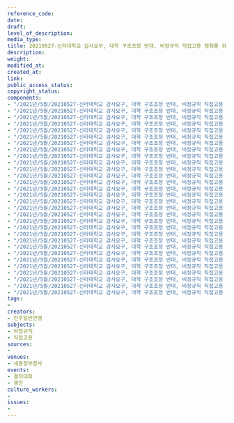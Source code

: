 ```yaml
---
reference_code: 
date: 
draft: 
level_of_description: 
media_type: 
title: 20210527-신라대학교 감사요구, 대학 구조조정 반대, 비정규직 직접고용 쟁취를 위한 결의대회
description: 
weight: 
modified_at: 
created_at: 
link: 
public_access_status: 
copyright_status: 
components:
- "/2021년/5월/20210527-신라대학교 감사요구, 대학 구조조정 반대, 비정규직 직접고용 쟁취를 위한 결의대회/_1D20727.jpg"
- "/2021년/5월/20210527-신라대학교 감사요구, 대학 구조조정 반대, 비정규직 직접고용 쟁취를 위한 결의대회/_5D40309.jpg"
- "/2021년/5월/20210527-신라대학교 감사요구, 대학 구조조정 반대, 비정규직 직접고용 쟁취를 위한 결의대회/_5D40289.jpg"
- "/2021년/5월/20210527-신라대학교 감사요구, 대학 구조조정 반대, 비정규직 직접고용 쟁취를 위한 결의대회/_5D40319.jpg"
- "/2021년/5월/20210527-신라대학교 감사요구, 대학 구조조정 반대, 비정규직 직접고용 쟁취를 위한 결의대회/_5D40280.jpg"
- "/2021년/5월/20210527-신라대학교 감사요구, 대학 구조조정 반대, 비정규직 직접고용 쟁취를 위한 결의대회/_5D40330.jpg"
- "/2021년/5월/20210527-신라대학교 감사요구, 대학 구조조정 반대, 비정규직 직접고용 쟁취를 위한 결의대회/_1D20844.jpg"
- "/2021년/5월/20210527-신라대학교 감사요구, 대학 구조조정 반대, 비정규직 직접고용 쟁취를 위한 결의대회/_1D20933.jpg"
- "/2021년/5월/20210527-신라대학교 감사요구, 대학 구조조정 반대, 비정규직 직접고용 쟁취를 위한 결의대회/_1D20916.jpg"
- "/2021년/5월/20210527-신라대학교 감사요구, 대학 구조조정 반대, 비정규직 직접고용 쟁취를 위한 결의대회/_1D20809.jpg"
- "/2021년/5월/20210527-신라대학교 감사요구, 대학 구조조정 반대, 비정규직 직접고용 쟁취를 위한 결의대회/_1D20835.jpg"
- "/2021년/5월/20210527-신라대학교 감사요구, 대학 구조조정 반대, 비정규직 직접고용 쟁취를 위한 결의대회/_1D20815.jpg"
- "/2021년/5월/20210527-신라대학교 감사요구, 대학 구조조정 반대, 비정규직 직접고용 쟁취를 위한 결의대회/_1D20840.jpg"
- "/2021년/5월/20210527-신라대학교 감사요구, 대학 구조조정 반대, 비정규직 직접고용 쟁취를 위한 결의대회/_1D20821.jpg"
- "/2021년/5월/20210527-신라대학교 감사요구, 대학 구조조정 반대, 비정규직 직접고용 쟁취를 위한 결의대회/_1D20758.jpg"
- "/2021년/5월/20210527-신라대학교 감사요구, 대학 구조조정 반대, 비정규직 직접고용 쟁취를 위한 결의대회/_1D20981.jpg"
- "/2021년/5월/20210527-신라대학교 감사요구, 대학 구조조정 반대, 비정규직 직접고용 쟁취를 위한 결의대회/_1D20942.jpg"
- "/2021년/5월/20210527-신라대학교 감사요구, 대학 구조조정 반대, 비정규직 직접고용 쟁취를 위한 결의대회/_1D20673.jpg"
- "/2021년/5월/20210527-신라대학교 감사요구, 대학 구조조정 반대, 비정규직 직접고용 쟁취를 위한 결의대회/_5D40303.jpg"
- "/2021년/5월/20210527-신라대학교 감사요구, 대학 구조조정 반대, 비정규직 직접고용 쟁취를 위한 결의대회/_1D20828.jpg"
- "/2021년/5월/20210527-신라대학교 감사요구, 대학 구조조정 반대, 비정규직 직접고용 쟁취를 위한 결의대회/_1D20689.jpg"
- "/2021년/5월/20210527-신라대학교 감사요구, 대학 구조조정 반대, 비정규직 직접고용 쟁취를 위한 결의대회/_1D20923.jpg"
- "/2021년/5월/20210527-신라대학교 감사요구, 대학 구조조정 반대, 비정규직 직접고용 쟁취를 위한 결의대회/_5D40312.jpg"
- "/2021년/5월/20210527-신라대학교 감사요구, 대학 구조조정 반대, 비정규직 직접고용 쟁취를 위한 결의대회/_1D20788.jpg"
- "/2021년/5월/20210527-신라대학교 감사요구, 대학 구조조정 반대, 비정규직 직접고용 쟁취를 위한 결의대회/_1D20751.jpg"
- "/2021년/5월/20210527-신라대학교 감사요구, 대학 구조조정 반대, 비정규직 직접고용 쟁취를 위한 결의대회/_1D20719.jpg"
- "/2021년/5월/20210527-신라대학교 감사요구, 대학 구조조정 반대, 비정규직 직접고용 쟁취를 위한 결의대회/_5D40394.jpg"
- "/2021년/5월/20210527-신라대학교 감사요구, 대학 구조조정 반대, 비정규직 직접고용 쟁취를 위한 결의대회/_1D20896.jpg"
- "/2021년/5월/20210527-신라대학교 감사요구, 대학 구조조정 반대, 비정규직 직접고용 쟁취를 위한 결의대회/_1D20767.jpg"
- "/2021년/5월/20210527-신라대학교 감사요구, 대학 구조조정 반대, 비정규직 직접고용 쟁취를 위한 결의대회/_1D21000.jpg"
tags:
- 
creators:
- 민주일반연맹
subjects:
- 비정규직
- 직접고용
sources:
- 
venues:
- 세종정부청사
events:
- 결의대회
- 행진
culture_workers:
- 
issues:
- 
---
```


